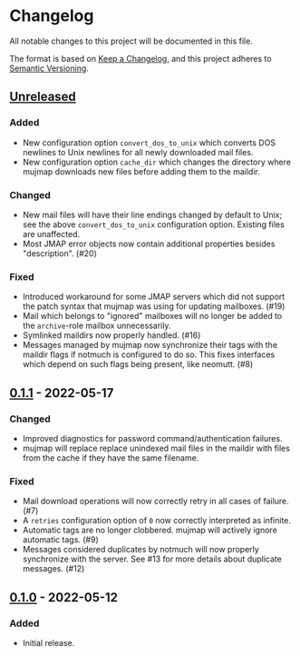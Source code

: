 # Changelog
All notable changes to this project will be documented in this file.

The format is based on [Keep a Changelog](https://keepachangelog.com/en/1.0.0/),
and this project adheres to [Semantic Versioning](https://semver.org/spec/v2.0.0.html).

## [Unreleased]
### Added
- New configuration option `convert_dos_to_unix` which converts DOS newlines to
  Unix newlines for all newly downloaded mail files.
- New configuration option `cache_dir` which changes the directory where mujmap
  downloads new files before adding them to the maildir.

### Changed
- New mail files will have their line endings changed by default to Unix; see
  the above `convert_dos_to_unix` configuration option. Existing files are
  unaffected.
- Most JMAP error objects now contain additional properties besides
  "description". (#20)

### Fixed
- Introduced workaround for some JMAP servers which did not support the patch
  syntax that mujmap was using for updating mailboxes. (#19)
- Mail which belongs to "ignored" mailboxes will no longer be added to the
  `archive`-role mailbox unnecessarily.
- Symlinked maildirs now properly handled. (#16)
- Messages managed by mujmap now synchronize their tags with the maildir flags
  if notmuch is configured to do so. This fixes interfaces which depend on such
  flags being present, like neomutt. (#8)

## [0.1.1] - 2022-05-17
### Changed
- Improved diagnostics for password command/authentication failures.
- mujmap will replace replace unindexed mail files in the maildir with files
  from the cache if they have the same filename.

### Fixed
- Mail download operations will now correctly retry in all cases of failure.
  (#7)
- A `retries` configuration option of `0` now correctly interpreted as infinite.
- Automatic tags are no longer clobbered. mujmap will actively ignore automatic
  tags. (#9)
- Messages considered duplicates by notmuch will now properly synchronize with
  the server. See #13 for more details about duplicate messages. (#12)

## [0.1.0] - 2022-05-12
### Added
- Initial release.

[Unreleased]: https://github.com/elizagamedev/mujmap/compare/v0.1.1...HEAD
[0.1.1]: https://github.com/elizagamedev/mujmap/compare/v0.1.0...v0.1.1
[0.1.0]: https://github.com/elizagamedev/mujmap/releases/tag/v0.1.0
